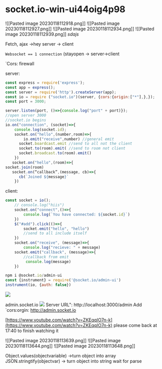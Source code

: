 # socket.io-win-ui44oig4p98

!\[\[Pasted image 20230118112918.png]] !\[\[Pasted image 20230118112927.png]] !\[\[Pasted image 20230118112934.png]] !\[\[Pasted image 20230118112939.png]] _sdajs_

Fetch, ajax →hey server → client

`Websocket == 1 connection` (stayopen → server→client

\`Cors: firewall

server:              &#x20;

```Javascript
const express = require('express');
const app = express();
const server = require('http').createServer(app);
const io = require ("socket.io")(server, {cors:{origin:["*"],},});
const port = 3000;

server.listen(port, ()=>{console.log("port" + port)}); 
//open server 3000
//socket.io begins
io.on("connection", (socket)=>{
    console.log(socket.id);
    socket.on("hello",(number,room)=>{
        io.emit("receive",number) //general emit
      socket.boardcast.emit //send to all not the client
      socket.to(room).emit( //send to room not client
      socket.broadcast.to(room).emit()
    })
   socket.on("hello",(room)=>{
socket.join(room)
   socket.on(“callback”,(message, cb)=>{
      cb(`Joined ${message}`
    })
```

client:

```Javascript
const socket = io();
    // console.log("hiis")
    socket.on("connect",()=>{
        console.log(`You have connected: ${socket.id}`)
    })
    $("#add").click(()=>{
        socket.emit("hello", "hello") 
        //send to all include itself
    })
    socket.on("receive", (message)=>{
        console.log("recieve: " + message)
    socket.emit("callback", (message)=>{ 
		//callback from emit
		 console.log(message)
    })
```

```Javascript
npm i @socket.io/admin-ui
const {instrument} = require('@socket.io/admin-ui')
instrument(io, {auth: false})
```

![](file:///C:/Users/Shalev/AppData/Local/Temp/msohtmlclip1/01/clip\_image005.png)

admin.socket.io ![](file:///C:/Users/Shalev/AppData/Local/Temp/msohtmlclip1/01/clip\_image006.png) Server URL": http://localhost:3000/admin Add \`cors:orgin: http://admin.socket.io

[https://www.youtube.com/watch?v=ZKEqqIO7n-k](https://www.youtube.com/watch?v=ZKEqqIO7n-k) please come back at 17:40 to finish watching it

!\[\[Pasted image 20230118113639.png]] !\[\[Pasted image 20230118113644.png]] !\[\[Pasted image 20230118113648.png]]

Object.values(objectvariable) →turn object into array JSON.stringtify(objectvar) → turn object into string wait for parse

